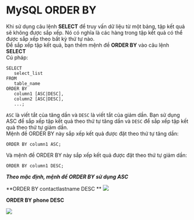 # MySQL ORDER BY
Khi  sử dụng câu lệnh **SELECT** để truy vấn dữ liệu từ một bảng, tập kết quả sẽ không được sắp xếp. Nó có nghĩa là các hàng trong tập kết quả có thể được sắp xếp theo bất kỳ thứ tự nào.  
Để sắp xếp tập kết quả, bạn thêm mệnh đề **ORDER BY** vào câu lệnh **SELECT**  
Cú pháp:
```
SELECT 
   select_list
FROM 
   table_name
ORDER BY 
   column1 [ASC|DESC], 
   column2 [ASC|DESC],
   ...;
```

`ASC` là viết tắt của tăng dần và `DESC` là viết tắt của giảm dần. Bạn sử dụng ASC để sắp xếp tập kết quả theo thứ tự tăng dần và `DESC` để sắp xếp tập kết quả theo thứ tự giảm dần.  
Mệnh đề ORDER BY này sắp xếp kết quả được đặt theo thứ tự tăng dần:
```
ORDER BY column1 ASC;
```
Và mệnh đề ORDER BY này sắp xếp kết quả được đặt theo thứ tự giảm dần:
```
ORDER BY column1 DESC;
```

***Theo mặc định, mệnh đề ORDER BY sử dụng ASC***

**ORDER BY contactlastname DESC **
<IMG SRC="https://i.imgur.com/csiaT3V.png">

**ORDER BY phone DESC**

<img src="https://i.imgur.com/XeK4Hr6.png">

